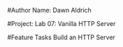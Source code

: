 #Author Name: Dawn Aldrich

#Project: Lab 07: Vanilla HTTP Server

#Feature Tasks
    Build an HTTP Server